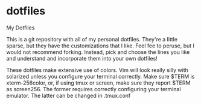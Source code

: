 dotfiles
========

My Dotfiles

This is a git repository with all of my personal dotfiles. 
They're a little sparse, but they have the customizations that I like.
Feel fee to peruse, but I would not recommend forking.
Instead, pick and choose the lines you like and understand and incorporate them into your own dotfiles!

These dotfiles make extensive use of colors. 
Vim will look really silly with solarized unless you configure your terminal correctly.
Make sure $TERM is xterm-256color, or, if using tmux or screen, make sure they report $TERM as screen256. 
The former requires correctly configuring your terminal emulator.
The latter can be changed in .tmux.conf
